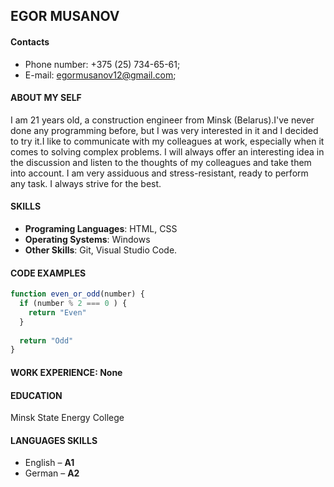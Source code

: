 ## EGOR MUSANOV
#### Contacts 
* Phone number: +375 (25) 734-65-61;
* E-mail: egormusanov12@gmail.com;

#### ABOUT MY SELF
I am 21 years old, a construction engineer from Minsk (Belarus).I've never done any programming before, but I was very interested in it and I decided to try it.I like to communicate with my colleagues at work, especially when it comes to solving complex problems. I will always offer an interesting idea in the discussion and listen to the thoughts of my colleagues and take them into account. I am very assiduous and stress-resistant, ready to perform any task. I always strive for the best. 
#### SKILLS 
* **Programing Languages**: HTML, CSS
* **Operating Systems**: Windows
* **Other Skills**:  Git, Visual Studio Code. 
#### CODE EXAMPLES
```javascript
function even_or_odd(number) {
  if (number % 2 === 0 ) {
    return "Even"
  } 
  
  return "Odd"
}
```

#### WORK EXPERIENCE: **None**
#### EDUCATION
Minsk State Energy College
#### LANGUAGES SKILLS
* English – **A1**
* German – **A2**